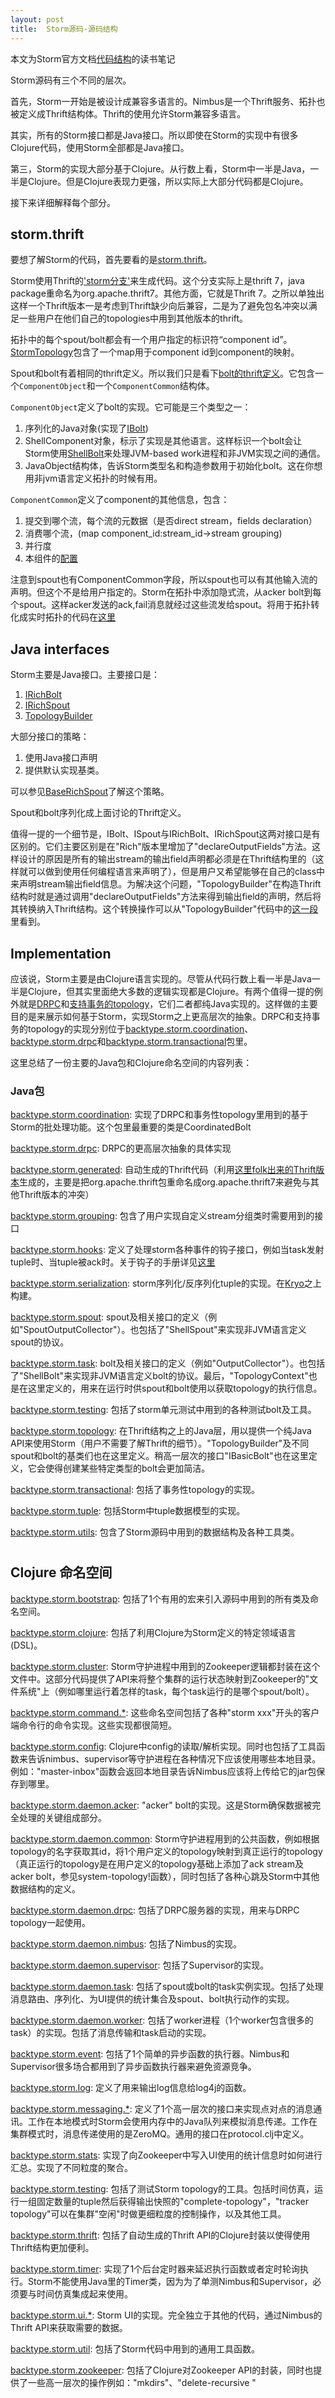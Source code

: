 ```yaml
---
layout: post
title:  Storm源码-源码结构
---
```


本文为Storm官方文档[代码结构](http://storm.incubator.apache.org/documentation/Structure-of-the-codebase.html)的读书笔记


Storm源码有三个不同的层次。

首先，Storm一开始是被设计成兼容多语言的。Nimbus是一个Thrift服务、拓扑也被定义成Thrift结构体。Thrift的使用允许Storm兼容多语言。

其实，所有的Storm接口都是Java接口。所以即使在Storm的实现中有很多Clojure代码，使用Storm全部都是Java接口。

第三，Storm的实现大部分基于Clojure。从行数上看，Storm中一半是Java，一半是Clojure。但是Clojure表现力更强，所以实际上大部分代码都是Clojure。

接下来详细解释每个部分。

## storm.thrift

要想了解Storm的代码，首先要看的是[storm.thrift](https://github.com/apache/incubator-storm/blob/master/storm-core/src/storm.thrift)。

Storm使用Thrift的['storm分支'](https://github.com/nathanmarz/thrift/tree/storm)来生成代码。这个分支实际上是thrift 7，java package重命名为org.apache.thrift7。其他方面，它就是Thrift 7。之所以单独出这样一个Thrift版本一是考虑到Thrift缺少向后兼容，二是为了避免包名冲突以满足一些用户在他们自己的topologies中用到其他版本的thrift。

拓扑中的每个spout/bolt都会有一个用户指定的标识符“component id”。[StormTopology](https://github.com/apache/incubator-storm/blob/master/storm-core/src/storm.thrift#L91)包含了一个map用于component id到component的映射。

Spout和bolt有着相同的thrift定义。所以我们只是看下[bolt的thrift定义](https://github.com/apache/incubator-storm/blob/master/storm-core/src/storm.thrift#L79)。它包含一个`ComponentObject`和一个`ComponentCommon`结构体。

`ComponentObject`定义了bolt的实现。它可能是三个类型之一：

1. 序列化的Java对象(实现了[IBolt](https://github.com/apache/incubator-storm/blob/master/storm-core/src/jvm/backtype/storm/task/IBolt.java))
2. ShellComponent对象，标示了实现是其他语言。这样标识一个bolt会让Storm使用[ShellBolt](https://github.com/apache/incubator-storm/blob/master/storm-core/src/jvm/backtype/storm/task/ShellBolt.java)来处理JVM-based work进程和非JVM实现之间的通信。
3. JavaObject结构体，告诉Storm类型名和构造参数用于初始化bolt。这在你想用非jvm语言定义拓扑的时候有用。

`ComponentCommon`定义了component的其他信息，包含：

1. 提交到哪个流，每个流的元数据（是否direct stream，fields declaration）
2. 消费哪个流，(map component_id:stream_id->stream grouping)
3. 并行度
4. 本组件的[配置](https://github.com/apache/incubator-storm/wiki/Configuration)

注意到spout也有ComponentCommon字段，所以spout也可以有其他输入流的声明。但这个不是给用户指定的。Storm在拓扑中添加隐式流，从acker bolt到每个spout。这样acker发送的ack,fail消息就经过这些流发给spout。将用于拓扑转化成实时拓扑的代码在[这里](https://github.com/apache/incubator-storm/blob/master/storm-core/src/clj/backtype/storm/daemon/common.clj#L279)

## Java interfaces

Storm主要是Java接口。主要接口是：

1. [IRichBolt](http://storm.incubator.apache.org/apidocs/backtype/storm/topology/IRichBolt.html)
2. [IRichSpout](http://storm.incubator.apache.org/apidocs/backtype/storm/topology/IRichSpout.html)
3. [TopologyBuilder](http://storm.incubator.apache.org/apidocs/backtype/storm/topology/TopologyBuilder.html)

大部分接口的策略：

1. 使用Java接口声明
2. 提供默认实现基类。

可以参见[BaseRichSpout](http://storm.incubator.apache.org/apidocs/backtype/storm/topology/base/BaseRichSpout.html)了解这个策略。

Spout和bolt序列化成上面讨论的Thrift定义。

值得一提的一个细节是，IBolt、ISpout与IRichBolt、IRichSpout这两对接口是有区别的。它们主要区别是在"Rich"版本里增加了"declareOutputFields"方法。这样设计的原因是所有的输出stream的输出field声明都必须是在Thrift结构里的（这样就可以做到使用任何编程语言来声明了），但是用户又希望能够在自己的class中来声明stream输出field信息。为解决这个问题，"TopologyBuilder"在构造Thrift结构时就是通过调用"declareOutputFields"方法来得到输出field的声明，然后将其转换纳入Thrift结构。这个转换操作可以从"TopologyBuilder"代码中的[这一段](https://github.com/nathanmarz/storm/blob/master/storm-core/src/jvm/backtype/storm/topology/TopologyBuilder.java#L205)里看到。



## Implementation


应该说，Storm主要是由Clojure语言实现的。尽管从代码行数上看一半是Java一半是Clojure，但其实里面绝大多数的逻辑实现都是Clojure。有两个值得一提的例外就是[DRPC](https://github.com/apache/incubator-storm/wiki/Distributed-RPC)和[支持事务的topology](https://github.com/apache/incubator-storm/wiki/Transactional-topologies)，它们二者都纯Java实现的。这样做的主要目的是来展示如何基于Storm，实现Storm之上更高层次的抽象。DRPC和支持事务的topology的实现分别位于[backtype.storm.coordination](https://github.com/apache/incubator-storm/tree/master/storm-core/src/jvm/backtype/storm/coordination)、[backtype.storm.drpc](https://github.com/apache/incubator-storm/tree/master/storm-core/src/jvm/backtype/storm/drpc)和[backtype.storm.transactional](https://github.com/apache/incubator-storm/tree/master/storm-core/src/jvm/backtype/storm/transactional)包里。

这里总结了一份主要的Java包和Clojure命名空间的内容列表：

### Java包

[backtype.storm.coordination](https://github.com/apache/incubator-storm/tree/master/storm-core/src/jvm/backtype/storm/coordination): 实现了DRPC和事务性topology里用到的基于Storm的批处理功能。这个包里最重要的类是CoordinatedBolt

[backtype.storm.drpc](https://github.com/apache/incubator-storm/tree/master/storm-core/src/jvm/backtype/storm/drpc): DRPC的更高层次抽象的具体实现

[backtype.storm.generated](https://github.com/apache/incubator-storm/tree/master/storm-core/src/jvm/backtype/storm/generated): 自动生成的Thrift代码（利用[这里folk出来的Thrift版本](https://github.com/nathanmarz/thrift)生成的，主要是把org.apache.thrift包重命名成org.apache.thrift7来避免与其他Thrift版本的冲突）

[backtype.storm.grouping](https://github.com/apache/incubator-storm/tree/master/storm-core/src/jvm/backtype/storm/grouping): 包含了用户实现自定义stream分组类时需要用到的接口

[backtype.storm.hooks](https://github.com/apache/incubator-storm/tree/master/storm-core/src/jvm/backtype/storm/hooks): 定义了处理storm各种事件的钩子接口，例如当task发射tuple时、当tuple被ack时。关于钩子的手册详见[这里](https://github.com/apache/incubator-storm/wiki/Hooks)

[backtype.storm.serialization](https://github.com/apache/incubator-storm/tree/master/storm-core/src/jvm/backtype/storm/serialization): storm序列化/反序列化tuple的实现。在[Kryo](http://code.google.com/p/kryo/)之上构建。

[backtype.storm.spout](https://github.com/apache/incubator-storm/tree/master/storm-core/src/jvm/backtype/storm/task): spout及相关接口的定义（例如"SpoutOutputCollector"）。也包括了"ShellSpout"来实现非JVM语言定义spout的协议。

[backtype.storm.task](https://github.com/apache/incubator-storm/tree/master/storm-core/src/jvm/backtype/storm/task): bolt及相关接口的定义（例如"OutputCollector"）。也包括了"ShellBolt"来实现非JVM语言定义bolt的协议。最后，"TopologyContext"也是在这里定义的，用来在运行时供spout和bolt使用以获取topology的执行信息。

[backtype.storm.testing](https://github.com/apache/incubator-storm/tree/master/storm-core/src/jvm/backtype/storm/testing): 包括了storm单元测试中用到的各种测试bolt及工具。

[backtype.storm.topology](https://github.com/apache/incubator-storm/tree/master/storm-core/src/jvm/backtype/storm/topology): 在Thrift结构之上的Java层，用以提供一个纯Java API来使用Storm（用户不需要了解Thrift的细节）。"TopologyBuilder"及不同spout和bolt的基类们也在这里定义。稍高一层次的接口"IBasicBolt"也在这里定义，它会使得创建某些特定类型的bolt会更加简洁。

[backtype.storm.transactional](https://github.com/apache/incubator-storm/tree/master/storm-core/src/jvm/backtype/storm/transactional): 包括了事务性topology的实现。

[backtype.storm.tuple](https://github.com/apache/incubator-storm/tree/master/storm-core/src/jvm/backtype/storm/tuple): 包括Storm中tuple数据模型的实现。

[backtype.storm.utils](https://github.com/apache/incubator-storm/tree/master/storm-core/src/jvm/backtype/storm/tuple): 包含了Storm源码中用到的数据结构及各种工具类。




#
## Clojure 命名空间


[
backtype.storm.bootstrap](https://github.com/apache/incubator-storm/blob/master/storm-core/src/clj/backtype/storm/bootstrap.clj): 包括了1个有用的宏来引入源码中用到的所有类及命名空间。

[backtype.storm.clojure](https://github.com/apache/incubator-storm/blob/master/storm-core/src/clj/backtype/storm/clojure.clj): 包括了利用Clojure为Storm定义的特定领域语言(DSL)。

[backtype.storm.cluster](https://github.com/apache/incubator-storm/blob/master/storm-core/src/clj/backtype/storm/cluster.clj): Storm守护进程中用到的Zookeeper逻辑都封装在这个文件中。这部分代码提供了API来将整个集群的运行状态映射到Zookeeper的"文件系统"上（例如哪里运行着怎样的task，每个task运行的是哪个spout/bolt）。

[backtype.storm.command.*](https://github.com/apache/incubator-storm/blob/master/storm-core/src/clj/backtype/storm/command): 这些命名空间包括了各种"storm xxx"开头的客户端命令行的命令实现。这些实现都很简短。

[backtype.storm.config](https://github.com/apache/incubator-storm/blob/master/storm-core/src/clj/backtype/storm/config.clj): Clojure中config的读取/解析实现。同时也包括了工具函数来告诉nimbus、supervisor等守护进程在各种情况下应该使用哪些本地目录。例如："master-inbox"函数会返回本地目录告诉Nimbus应该将上传给它的jar包保存到哪里。

[backtype.storm.daemon.acker](https://github.com/apache/incubator-storm/blob/master/storm-core/src/clj/backtype/storm/daemon/acker.clj): "acker" bolt的实现。这是Storm确保数据被完全处理的关键组成部分。

[backtype.storm.daemon.common](https://github.com/apache/incubator-storm/blob/master/storm-core/src/clj/backtype/storm/daemon/common.clj): Storm守护进程用到的公共函数，例如根据topology的名字获取其id，将1个用户定义的topology映射到真正运行的topology（真正运行的topology是在用户定义的topology基础上添加了ack stream及acker bolt，参见system-topology!函数），同时包括了各种心跳及Storm中其他数据结构的定义。

[backtype.storm.daemon.drpc](https://github.com/apache/incubator-storm/blob/master/storm-core/src/clj/backtype/storm/daemon/drpc.clj): 包括了DRPC服务器的实现，用来与DRPC topology一起使用。

[backtype.storm.daemon.nimbus](https://github.com/apache/incubator-storm/blob/master/storm-core/src/clj/backtype/storm/daemon/nimbus.clj): 包括了Nimbus的实现。

[backtype.storm.daemon.supervisor](https://github.com/apache/incubator-storm/blob/master/storm-core/src/clj/backtype/storm/daemon/supervisor.clj): 包括了Supervisor的实现。

[backtype.storm.daemon.task](https://github.com/apache/incubator-storm/blob/master/storm-core/src/clj/backtype/storm/daemon/task.clj): 包括了spout或bolt的task实例实现。包括了处理消息路由、序列化、为UI提供的统计集合及spout、bolt执行动作的实现。

[backtype.storm.daemon.worker](https://github.com/apache/incubator-storm/blob/master/storm-core/src/clj/backtype/storm/daemon/worker.clj): 包括了worker进程（1个worker包含很多的task）的实现。包括了消息传输和task启动的实现。

[backtype.storm.event](https://github.com/apache/incubator-storm/blob/master/storm-core/src/clj/backtype/storm/event.clj): 包括了1个简单的异步函数的执行器。Nimbus和Supervisor很多场合都用到了异步函数执行器来避免资源竞争。

[backtype.storm.log](https://github.com/apache/incubator-storm/blob/master/storm-core/src/clj/backtype/storm/log.clj): 定义了用来输出log信息给log4j的函数。

[backtype.storm.messaging.*](https://github.com/apache/incubator-storm/blob/master/storm-core/src/clj/backtype/storm/messaging): 定义了1个高一层次的接口来实现点对点的消息通讯。工作在本地模式时Storm会使用内存中的Java队列来模拟消息传递。工作在集群模式时，消息传递使用的是ZeroMQ。通用的接口在protocol.clj中定义。

[backtype.storm.stats](https://github.com/apache/incubator-storm/blob/master/storm-core/src/clj/backtype/storm/stats.clj): 实现了向Zookeeper中写入UI使用的统计信息时如何进行汇总。实现了不同粒度的聚合。

[backtype.storm.testing](https://github.com/apache/incubator-storm/blob/master/storm-core/src/clj/backtype/storm/testing.clj): 包括了测试Storm topology的工具。包括时间仿真，运行一组固定数量的tuple然后获得输出快照的"complete-topology"，"tracker topology"可以在集群"空闲"时做更细粒度的控制操作，以及其他工具。

[backtype.storm.thrift](https://github.com/apache/incubator-storm/blob/master/storm-core/src/clj/backtype/storm/thrift.clj): 包括了自动生成的Thrift API的Clojure封装以使得使用Thrift结构更加便利。

[backtype.storm.timer](https://github.com/apache/incubator-storm/blob/master/storm-core/src/clj/backtype/storm/timer.clj): 实现了1个后台定时器来延迟执行函数或者定时轮询执行。Storm不能使用Java里的Timer类，因为为了单测Nimbus和Supervisor，必须要与时间仿真集成起来使用。

[backtype.storm.ui.*](https://github.com/apache/incubator-storm/blob/master/storm-core/src/clj/backtype/storm/ui): Storm UI的实现。完全独立于其他的代码，通过Nimbus的Thrift API来获取需要的数据。

[backtype.storm.util](https://github.com/apache/incubator-storm/blob/master/storm-core/src/clj/backtype/storm/util.clj): 包括了Storm代码中用到的通用工具函数。

[backtype.storm.zookeeper](https://github.com/apache/incubator-storm/blob/master/storm-core/src/clj/backtype/storm/zookeeper.clj): 包括了Clojure对Zookeeper API的封装，同时也提供了一些高一层次的操作例如："mkdirs"、"delete-recursive
"

